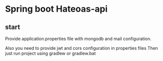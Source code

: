 # Spring boot Hateoas-api
## start
Provide application.properties file with mongodb and mail configuration.

Also you need to provide jwt and cors configuration in properties files
Then just run project using gradlew or gradlew.bat

